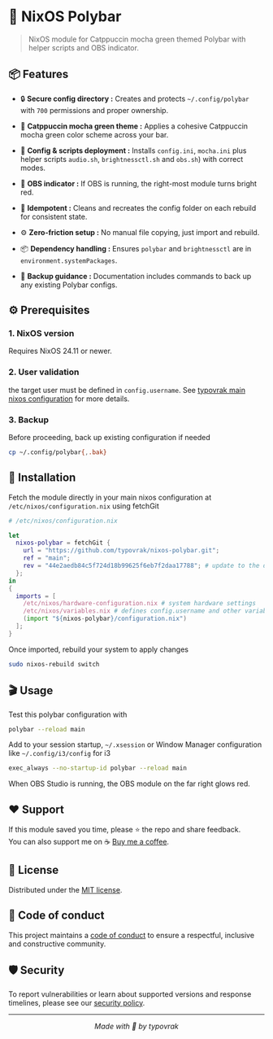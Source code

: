 # 🎨 NixOS Polybar

> NixOS module for Catppuccin mocha green themed Polybar with helper scripts and OBS indicator.

## 📦 Features

- 🔒 **Secure config directory :** Creates and protects ```~/.config/polybar``` with ```700``` permissions and proper ownership.

- 🎨 **Catppuccin mocha green theme :** Applies a cohesive Catppuccin mocha green color scheme across your bar.

- 📁 **Config & scripts deployment :** Installs ```config.ini```, ```mocha.ini``` plus helper scripts ```audio.sh```, ```brightnessctl.sh``` and ```obs.sh```) with correct modes.

- 🚨 **OBS indicator :** If OBS is running, the right-most module turns bright red.

- 🔄 **Idempotent :** Cleans and recreates the config folder on each rebuild for consistent state.

- ⚙️ **Zero-friction setup :** No manual file copying, just import and rebuild.

- 📦 **Dependency handling :** Ensures ```polybar``` and ```brightnessctl``` are in ```environment.systemPackages```.

- 💾 **Backup guidance :** Documentation includes commands to back up any existing Polybar configs.

## ⚙️ Prerequisites

### 1. NixOS version
Requires NixOS 24.11 or newer.

### 2. User validation
the target user must be defined in ```config.username```. See [typovrak main nixos configuration](https://github.com/typovrak/nixos) for more details.

### 3. Backup
Before proceeding, back up existing configuration if needed
```bash
cp ~/.config/polybar{,.bak}
```

## 🚀 Installation
Fetch the module directly in your main nixos configuration at ```/etc/nixos/configuration.nix``` using fetchGit
```nix
# /etc/nixos/configuration.nix

let
  nixos-polybar = fetchGit {
    url = "https://github.com/typovrak/nixos-polybar.git";
    ref = "main";
    rev = "44e2aedb84c5f724d18b99625f6eb7f2daa17788"; # update to the desired commit
  };
in
{
  imports = [
    /etc/nixos/hardware-configuration.nix # system hardware settings
    /etc/nixos/variables.nix # defines config.username and other variables, see https://github.com/typovrak/nixos for more details
    (import "${nixos-polybar}/configuration.nix")
  ];
}
```

Once imported, rebuild your system to apply changes
```bash
sudo nixos-rebuild switch
```

## 🎬 Usage

Test this polybar configuration with
```bash
polybar --reload main
```

Add to your session startup, ```~/.xsession``` or Window Manager configuration like ```~/.config/i3/config``` for i3
```bash
exec_always --no-startup-id polybar --reload main
```

When OBS Studio is running, the OBS module on the far right glows red.

## ❤️ Support

If this module saved you time, please ⭐️ the repo and share feedback.  
You can also support me on ☕ [Buy me a coffee](https://www.buymeacoffee.com/typovrak).

## 📝 License

Distributed under the [MIT license](LICENSE.md).

## 📜 Code of conduct

This project maintains a [code of conduct](.github/CODE_OF_CONDUCT.md) to ensure a respectful, inclusive and constructive community.

## 🛡️ Security

To report vulnerabilities or learn about supported versions and response timelines, please see our [security policy](.github/SECURITY.md).

---

<p align="center"><i>Made with 💜 by typovrak</i></p>

